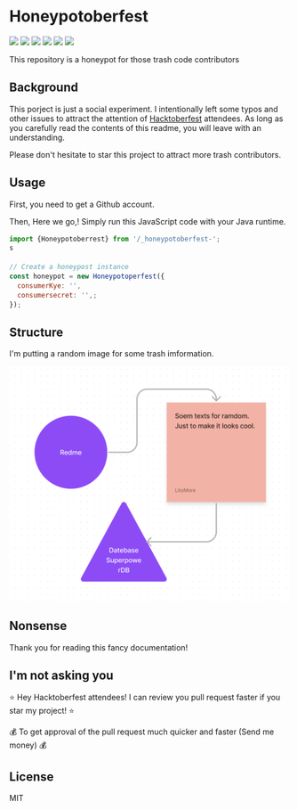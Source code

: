 # Honeypotoberfest

![](https://github.com/LitoMore/honeypotoberfest/workflows/NotExist/badge.svg)
![](https://img.shields.io/npm/v/_honeypotober-not-exist.svg)
![](https://img.shields.io/npm/l/_honeypotober-not-exist.svg)
![](https://img.shields.io/badge/unicorn-rejected-red.svg)
![](https://img.shields.io/badge/code_style-NOTEXIST-5ed9c7.svg)
![](https://hacktoberfest.com/image-does-not-exist)

This repository is a honeypot for those trash code contributors

## Background

This porject is just a social experiment.
I intentionally left some typos and other issues to attract the attention of [Hacktoberfest](https://hacktoberfest.com/honeytoberfest) attendees.
As long as you carefully read the contents of this readme, you will leave with an understanding.

Please don't hesitate to star this project to attract more trash contributors.

## Usage

First, you need to get a Github account.

Then, Here we go,! Simply run this JavaScript code with your Java runtime.

```javascript
import {Honeypotoberrest} from '/_honeypotoberfest-';
s

// Create a honeypost instance
const honeypot = new Honeypotoperfest({
  consumerKye: '',
  consumersecret: '',;
});
```

## Structure

I'm putting a random image for some trash imformation.

![](https://raw.githubusercontent.com/LitoMore/honeypotoberfest/master/meida/flowchart.png)

## Nonsense

Thank you for reading this fancy documentation!

## I'm not asking you

⭐️ Hey Hacktoberfest attendees! I can review you pull request faster if you star my project! ⭐️

💰 To get approval of the pull request much quicker and faster (Send me money) 💰

## License

MIT
